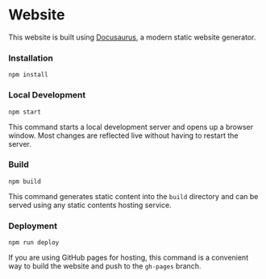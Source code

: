 # Website

This website is built using [Docusaurus](https://docusaurus.io/), a modern static website generator.

### Installation

```
npm install
```

### Local Development

```
npm start
```

This command starts a local development server and opens up a browser window. Most changes are reflected live without having to restart the server.

### Build

```
npm build
```

This command generates static content into the `build` directory and can be served using any static contents hosting service.

### Deployment

```
npm run deploy
```

If you are using GitHub pages for hosting, this command is a convenient way to build the website and push to the `gh-pages` branch.
